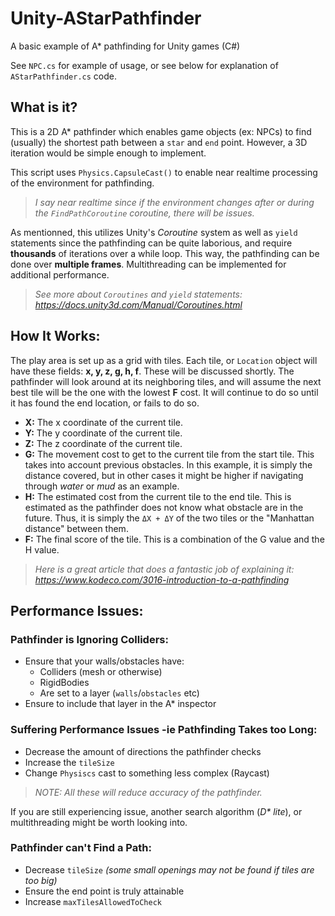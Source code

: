 # Unity-AStarPathfinder
A basic example of A* pathfinding for Unity games (C#)

See `NPC.cs` for example of usage, or see below for explanation of `AStarPathfinder.cs` code.

## What is it?
This is a 2D A* pathfinder which enables game objects (ex: NPCs) to find (usually) the shortest path between a `star` and `end` point. However, a 3D iteration would be simple enough to implement.

This script uses `Physics.CapsuleCast()` to enable near realtime processing of the environment for pathfinding.
>*I say near realtime since if the environment changes after or during the `FindPathCoroutine` coroutine, there will be issues.*

As mentionned, this utilizes Unity's *Coroutine* system as well as `yield` statements since the pathfinding can be quite laborious, and require **thousands** of iterations over a while loop. This way, the pathfinding can be done over **multiple frames**. 
Multithreading can be implemented for additional performance. 

>*See more about `Coroutines` and `yield` statements: 
https://docs.unity3d.com/Manual/Coroutines.html*


## How It Works:
The play area is set up as a grid with tiles. Each tile, or `Location` object will have these fields: **x, y, z, g, h, f**. These will be discussed shortly. The pathfinder will look around at its neighboring tiles, and will assume the next best tile will be the one with the lowest **F** cost. It will continue to do so until it has found the end location, or fails to do so.
*   **X:** The x coordinate of the current tile.
*   **Y:** The y coordinate of the current tile.
*   **Z:** The z coordinate of the current tile.
*   **G:** The movement cost to get to the current tile from the start tile. This takes into account previous obstacles. In this example, it is simply the distance covered, but in other cases it might be higher if navigating through *water* or *mud* as an example.
*   **H:** The estimated cost from the current tile to the end tile. This is estimated as the pathfinder does not know what obstacle are in the future. Thus, it is simply the `ΔX + ΔY` of the two tiles or the "Manhattan distance" between them.
*   **F:** The final score of the tile. This is a combination of the G value and the H value.

> *Here is a great article that does a fantastic job of explaining it: <br>
https://www.kodeco.com/3016-introduction-to-a-pathfinding*


## Performance Issues:
### Pathfinder is Ignoring Colliders:
*   Ensure that your walls/obstacles have:
    *   Colliders (mesh or otherwise)
    *   RigidBodies
    *   Are set to a layer (`walls`/`obstacles` etc)
*   Ensure to include that layer in the A* inspector

### Suffering Performance Issues -ie Pathfinding Takes too Long:
*   Decrease the amount of directions the pathfinder checks
*   Increase the `tileSize`
*   Change `Physiscs` cast to something less complex (Raycast)
> *NOTE: All these will reduce accuracy of the pathfinder.*

If you are still experiencing issue, another search algorithm (*D\* lite*), or multithreading might be worth looking into.

### Pathfinder can't Find a Path:
*   Decrease `tileSize` *(some small openings may not be found if tiles are too big)*
*   Ensure the end point is truly attainable
*   Increase `maxTilesAllowedToCheck`